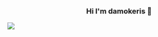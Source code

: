 <h3 style="text-align: center;">Hi I'm damokeris 👋</h3>

<!-- dynamic typing effect 动态打字效果 -->
<a href="https://blog.sunguoqi.com/">
      <img src="https://readme-typing-svg.demolab.com?font=Fira+Code&pause=1000&width=735&lines=System.out.println(%22Hello%2C%20World%22);&center=true&size=27" />
</a>

<!--
**damokeris/damokeris** is a ✨ _special_ ✨ repository because its `README.md` (this file) appears on your GitHub profile.

Here are some ideas to get you started:

- 🔭 I’m currently working on ...
- 🌱 I’m currently learning ...
- 👯 I’m looking to collaborate on ...
- 🤔 I’m looking for help with ...
- 💬 Ask me about ...
- 📫 How to reach me: ...
- 😄 Pronouns: ...
- ⚡ Fun fact: ...
-->
